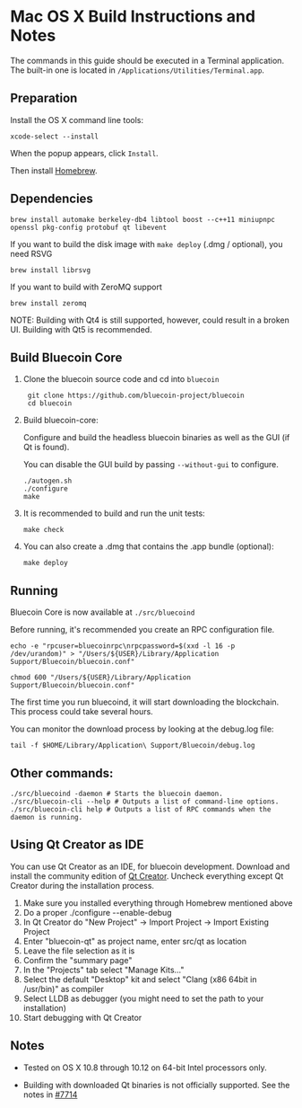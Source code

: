 Mac OS X Build Instructions and Notes
====================================
The commands in this guide should be executed in a Terminal application.
The built-in one is located in `/Applications/Utilities/Terminal.app`.

Preparation
-----------
Install the OS X command line tools:

`xcode-select --install`

When the popup appears, click `Install`.

Then install [Homebrew](https://brew.sh).

Dependencies
----------------------

    brew install automake berkeley-db4 libtool boost --c++11 miniupnpc openssl pkg-config protobuf qt libevent

If you want to build the disk image with `make deploy` (.dmg / optional), you need RSVG

    brew install librsvg

If you want to build with ZeroMQ support
    
    brew install zeromq

NOTE: Building with Qt4 is still supported, however, could result in a broken UI. Building with Qt5 is recommended.

Build Bluecoin Core
------------------------

1. Clone the bluecoin source code and cd into `bluecoin`

        git clone https://github.com/bluecoin-project/bluecoin
        cd bluecoin

2.  Build bluecoin-core:

    Configure and build the headless bluecoin binaries as well as the GUI (if Qt is found).

    You can disable the GUI build by passing `--without-gui` to configure.

        ./autogen.sh
        ./configure
        make

3.  It is recommended to build and run the unit tests:

        make check

4.  You can also create a .dmg that contains the .app bundle (optional):

        make deploy

Running
-------

Bluecoin Core is now available at `./src/bluecoind`

Before running, it's recommended you create an RPC configuration file.

    echo -e "rpcuser=bluecoinrpc\nrpcpassword=$(xxd -l 16 -p /dev/urandom)" > "/Users/${USER}/Library/Application Support/Bluecoin/bluecoin.conf"

    chmod 600 "/Users/${USER}/Library/Application Support/Bluecoin/bluecoin.conf"

The first time you run bluecoind, it will start downloading the blockchain. This process could take several hours.

You can monitor the download process by looking at the debug.log file:

    tail -f $HOME/Library/Application\ Support/Bluecoin/debug.log

Other commands:
-------

    ./src/bluecoind -daemon # Starts the bluecoin daemon.
    ./src/bluecoin-cli --help # Outputs a list of command-line options.
    ./src/bluecoin-cli help # Outputs a list of RPC commands when the daemon is running.

Using Qt Creator as IDE
------------------------
You can use Qt Creator as an IDE, for bluecoin development.
Download and install the community edition of [Qt Creator](https://www.qt.io/download/).
Uncheck everything except Qt Creator during the installation process.

1. Make sure you installed everything through Homebrew mentioned above
2. Do a proper ./configure --enable-debug
3. In Qt Creator do "New Project" -> Import Project -> Import Existing Project
4. Enter "bluecoin-qt" as project name, enter src/qt as location
5. Leave the file selection as it is
6. Confirm the "summary page"
7. In the "Projects" tab select "Manage Kits..."
8. Select the default "Desktop" kit and select "Clang (x86 64bit in /usr/bin)" as compiler
9. Select LLDB as debugger (you might need to set the path to your installation)
10. Start debugging with Qt Creator

Notes
-----

* Tested on OS X 10.8 through 10.12 on 64-bit Intel processors only.

* Building with downloaded Qt binaries is not officially supported. See the notes in [#7714](https://github.com/bitcoin/bitcoin/issues/7714)
